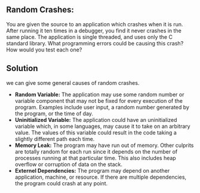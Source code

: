 ## Random Crashes:
You are given the source to an application which crashes when it is run. After
running it ten times in a debugger, you find it never crashes in the same place. The application is
single threaded, and uses only the C standard library. What programming errors could be causing
this crash? How would you test each one?

## Solution
we can give some general causes of random crashes.
- **Random Variable:** The application may use some random number or variable component that may not
be fixed for every execution of the program. Examples include user input, a random number generated
by the program, or the time of day.
- **Uninitialized Variable:** The application could have an uninitialized variable which, in some languages,
may cause it to take on an arbitrary value. The values of this variable could result in the code taking a
slightly different path each time.
- **Memory Leak:** The program may have run out of memory. Other culprits are totally random for each run
since it depends on the number of processes running at that particular time. This also includes heap
overflow or corruption of data on the stack.
- **Externel Dependencies:** The program may depend on another application, machine, or resource. If there
are multiple dependencies, the program could crash at any point.